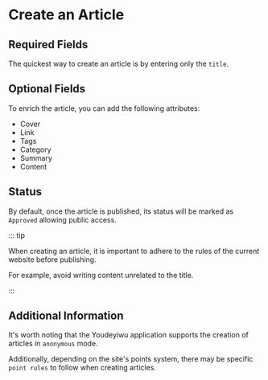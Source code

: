 # Create an Article

## Required Fields

The quickest way to create an article is by entering only the ```title```.

## Optional Fields

To enrich the article, you can add the following attributes:

- Cover
- Link
- Tags
- Category
- Summary
- Content

## Status

By default, once the article is published, its status will be marked as ```Approved``` allowing public access.

::: tip

When creating an article, it is important to adhere to the rules of the current website before publishing.

For example, avoid writing content unrelated to the title.

:::

## Additional Information

It's worth noting that the Youdeyiwu application supports the creation of articles in ```anonymous``` mode.

Additionally, depending on the site's points system, there may be specific ```point rules``` to follow when creating articles.

